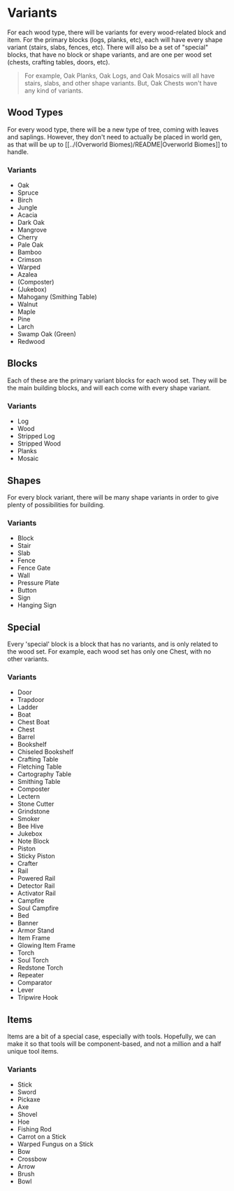 # Variants
For each wood type, there will be variants for every wood-related block and item. For the primary blocks (logs, planks, etc), each will have every shape variant (stairs, slabs, fences, etc). There will also be a set of "special" blocks, that have no block or shape variants, and are one per wood set (chests, crafting tables, doors, etc).

> For example, Oak Planks, Oak Logs, and Oak Mosaics will all have stairs, slabs, and other shape variants. But, Oak Chests won't have any kind of variants.
## Wood Types
For every wood type, there will be a new type of tree, coming with leaves and saplings. However, they don't need to actually be placed in world gen, as that will be up to [[../(Overworld Biomes)/README|Overworld Biomes]] to handle.
### Variants
- Oak
- Spruce
- Birch
- Jungle
- Acacia
- Dark Oak
- Mangrove
- Cherry
- Pale Oak
- Bamboo
- Crimson
- Warped
- Azalea
- (Composter)
- (Jukebox)
- Mahogany (Smithing Table)
- Walnut
- Maple
- Pine
- Larch
- Swamp Oak (Green)
- Redwood
## Blocks
Each of these are the primary variant blocks for each wood set. They will be the main building blocks, and will each come with every shape variant.
### Variants
- Log
- Wood
- Stripped Log
- Stripped Wood
- Planks
- Mosaic
## Shapes
For every block variant, there will be many shape variants in order to give plenty of possibilities for building.
### Variants
- Block
- Stair
- Slab
- Fence
- Fence Gate
- Wall
- Pressure Plate
- Button
- Sign
- Hanging Sign
## Special
Every 'special' block is a block that has no variants, and is only related to the wood set. For example, each wood set has only one Chest, with no other variants.
### Variants
- Door
- Trapdoor
- Ladder
- Boat
- Chest Boat
- Chest
- Barrel
- Bookshelf
- Chiseled Bookshelf
- Crafting Table
- Fletching Table
- Cartography Table
- Smithing Table
- Composter
- Lectern
- Stone Cutter
- Grindstone
- Smoker
- Bee Hive
- Jukebox
- Note Block
- Piston
- Sticky Piston
- Crafter
- Rail
- Powered Rail
- Detector Rail
- Activator Rail
- Campfire
- Soul Campfire
- Bed
- Banner
- Armor Stand
- Item Frame
- Glowing Item Frame
- Torch
- Soul Torch
- Redstone Torch
- Repeater
- Comparator
- Lever
- Tripwire Hook
## Items
Items are a bit of a special case, especially with tools. Hopefully, we can make it so that tools will be component-based, and not a million and a half unique tool items.
### Variants
- Stick
- Sword
- Pickaxe
- Axe
- Shovel
- Hoe
- Fishing Rod
- Carrot on a Stick
- Warped Fungus on a Stick
- Bow
- Crossbow
- Arrow
- Brush
- Bowl